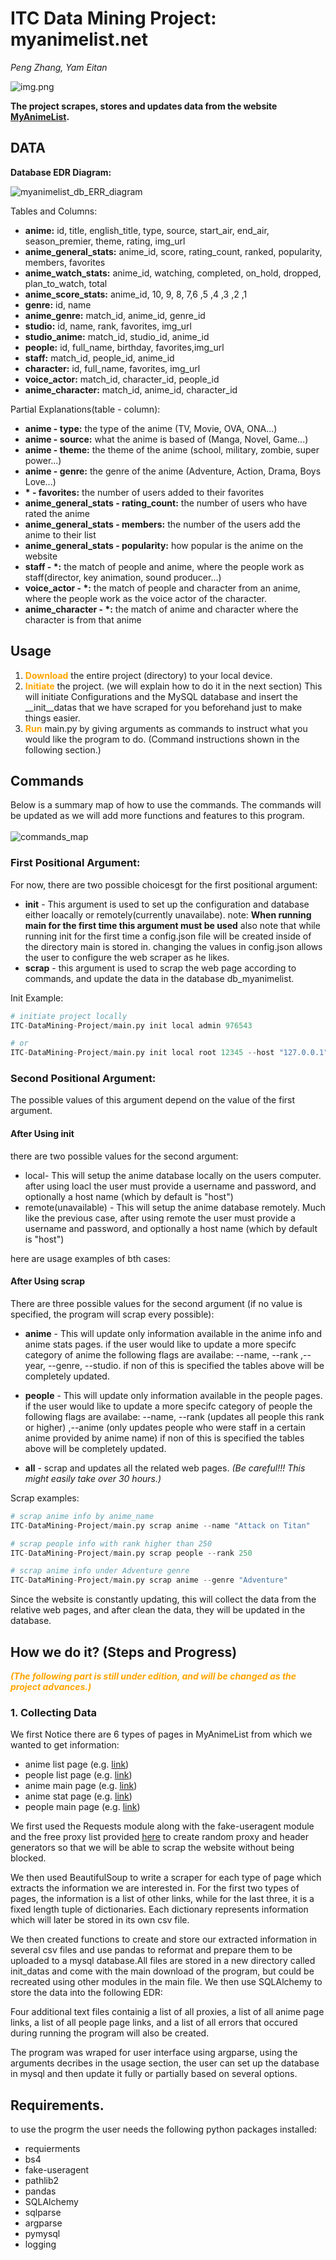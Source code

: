 # ITC Data Mining Project: myanimelist.net

*Peng Zhang, Yam Eitan*

![img.png](_init_datas_/img.png)

**The project scrapes, stores and updates data from the website [MyAnimeList](https://www.myanimelist.net).**


## DATA

**Database EDR Diagram:**

![myanimelist_db_ERR_diagram](_init_datas_/img2.png)

Tables and Columns:

- **anime:** id, title, english_title, type, source, start_air, end_air, season_premier, theme, rating, img_url
- **anime_general_stats:** anime_id, score, rating_count, ranked, popularity, members, favorites
- **anime_watch_stats:** anime_id, watching, completed, on_hold, dropped, plan_to_watch, total
- **anime_score_stats:** anime_id, 10, 9, 8, 7,6 ,5 ,4 ,3 ,2 ,1
- **genre:** id, name
- **anime_genre:** match_id, anime_id, genre_id
- **studio:** id, name, rank, favorites, img_url
- **studio_anime:** match_id, studio_id, anime_id
- **people:** id, full_name, birthday, favorites,img_url
- **staff:** match_id, people_id, anime_id
- **character:** id, full_name, favorites, img_url
- **voice_actor:** match_id, character_id, people_id
- **anime_character:** match_id, anime_id, character_id

Partial Explanations(table - column):

- **anime - type:** the type of the anime (TV, Movie, OVA, ONA...)
- **anime - source:** what the anime is based of (Manga, Novel, Game...)
- **anime - theme:** the theme of the anime (school, military, zombie, super power...)
- **anime - genre:** the genre of the anime (Adventure, Action, Drama, Boys Love...)
- **\* - favorites:** the number of users added to their favorites
- **anime_general_stats - rating_count:** the number of users who have rated the anime
- **anime_general_stats - members:** the number of the users add the anime to their list
- **anime_general_stats - popularity:** how popular is the anime on the website
- **staff - \*:** the match of people and anime, where the people work as staff(director, key animation, sound
  producer...)
- **voice_actor - \*:** the match of people and character from an anime, where the people work as the voice actor of the
  character.
- **anime_character - \*:** the match of anime and character where the character is from that anime

## Usage

1. <b style="color: orange;">Download</b> the entire project (directory) to your local device.
2. <b style="color: orange;">Initiate</b> the project. (we will explain how to do it in the next section) This will
   initiate Configurations and the MySQL database and insert the __init__datas that we have scraped for you beforehand
   just to make things easier.
3. <b style="color: orange;">Run</b> main.py by giving arguments as commands to instruct what you would like the program
   to do. (Command instructions shown in the following section.)

## Commands

Below is a summary map of how to use the commands. The commands will be updated as we will add more functions and
features to this program.\
\
![commands_map](_init_datas_/img1.png)

### First Positional Argument:

For now, there are two possible choicesgt for the first positional argument:

- **init** - This argument is used to set up the configuration and database either loacally or remotely(currently
  unavailabe). note: **When running main for the first time this argument must be used** also note that while running
  init for the first time a config.json file will be created inside of the directory main is stored in. changing the
  values in config.json allows the user to configure the web scraper as he likes.
- **scrap** - this argument is used to scrap the web page according to commands, and update the data in the database
  db_myanimelist.

Init Example:

 ```python
# initiate project locally 
ITC-DataMining-Project/main.py init local admin 976543

# or
ITC-DataMining-Project/main.py init local root 12345 --host "127.0.0.1" --port 1234
```

### Second Positional Argument:

The possible values of this argument depend on the value of the first argument.

#### After Using init

there are two possible values for the second argument:

- local- This will setup the anime database locally on the users computer. after using loacl the user must provide a
  username and password, and optionally a host name (which by default is "host")
- remote(unavailable) - This will setup the anime database remotely. Much like the previous case, after using remote the
  user must provide a username and password, and optionally a host name (which by default is "host")

here are usage examples of bth cases:

#### After Using scrap

There are three possible values for the second argument (if no value is specified, the program will scrap every
possible):

- **anime** - This will update only information available in the anime info and anime stats pages. if the user would
  like to update a more specifc category of anime the following flags are availabe: --name, --rank ,--year, --genre,
  --studio. if non of this is specified the tables above will be completely updated.
- **people** - This will update only information available in the people pages. if the user would like to update a more
  specifc category of people the following flags are availabe: --name, --rank (updates all people this rank or higher)
  ,--anime (only updates people who were staff in a certain anime provided by anime name) if non of this is specified
  the tables above will be completely updated.

- **all** - scrap and updates all the related web pages. _(Be careful!!! This might easily take over 30 hours.)_

Scrap examples:

 ```python
# scrap anime info by anime_name  
ITC-DataMining-Project/main.py scrap anime --name "Attack on Titan"

# scrap people info with rank higher than 250
ITC-DataMining-Project/main.py scrap people --rank 250

# scrap anime info under Adventure genre
ITC-DataMining-Project/main.py scrap anime --genre "Adventure"
```

Since the website is constantly updating, this will collect the data from the relative web pages, and after clean the
data, they will be updated in the database.

## How we do it? (Steps and Progress)

<b style="color: orange;">_(The following part is still under edition, and will be changed as the project
advances.)_ </b>

### 1. Collecting Data

We first Notice there are 6 types of pages in MyAnimeList from which we wanted to get information:

- anime list page (e.g. [link](https://myanimelist.net/topanime.php))
- people list page (e.g. [link](https://myanimelist.net/people.php))
- anime main page (e.g. [link](https://myanimelist.net/anime/43608/Kaguya-sama_wa_Kokurasetai__Ultra_Romantic))
- anime stat page (e.g. [link](https://myanimelist.net/anime/43608/Kaguya-sama_wa_Kokurasetai__Ultra_Romantic/stats))
- people main page (e.g. [link](https://myanimelist.net/people/118/Hiroshi_Kamiya))

We first used the Requests module along with the fake-useragent module and the free proxy list
provided [here](https://www.sslproxies.org/) to create random proxy and header generators so that we will be able to
scrap the website without being blocked.

We then used BeautifulSoup to write a scraper for each type of page which extracts the information we are interested in.
For the first two types of pages, the information is a list of other links, while for the last three, it is a fixed
length tuple of dictionaries. Each dictionary represents information which will later be stored in its own csv file.

We then created functions to create and store our extracted information in several csv files and use pandas to reformat
and prepare them to be uploaded to a mysql database.All files are stored in a new directory called init_datas and come
with the main download of the program, but could be recreated using other modules in the main file. We then use
SQLAlchemy to store the data into the following EDR:

Four additional text files containig a list of all proxies, a list of all anime page links, a list of all people page
links, and a list of all errors that occured during running the program will also be created.

The program was wraped for user interface using argparse, using the arguments decribes in the usage section, the user
can set up the database in mysql and then update it fully or partially based on several options.

## Requirements.

to use the progrm the user needs the following python packages installed:

- requierments
- bs4
- fake-useragent
- pathlib2
- pandas
- SQLAlchemy
- sqlparse
- argparse
- pymysql
- logging
